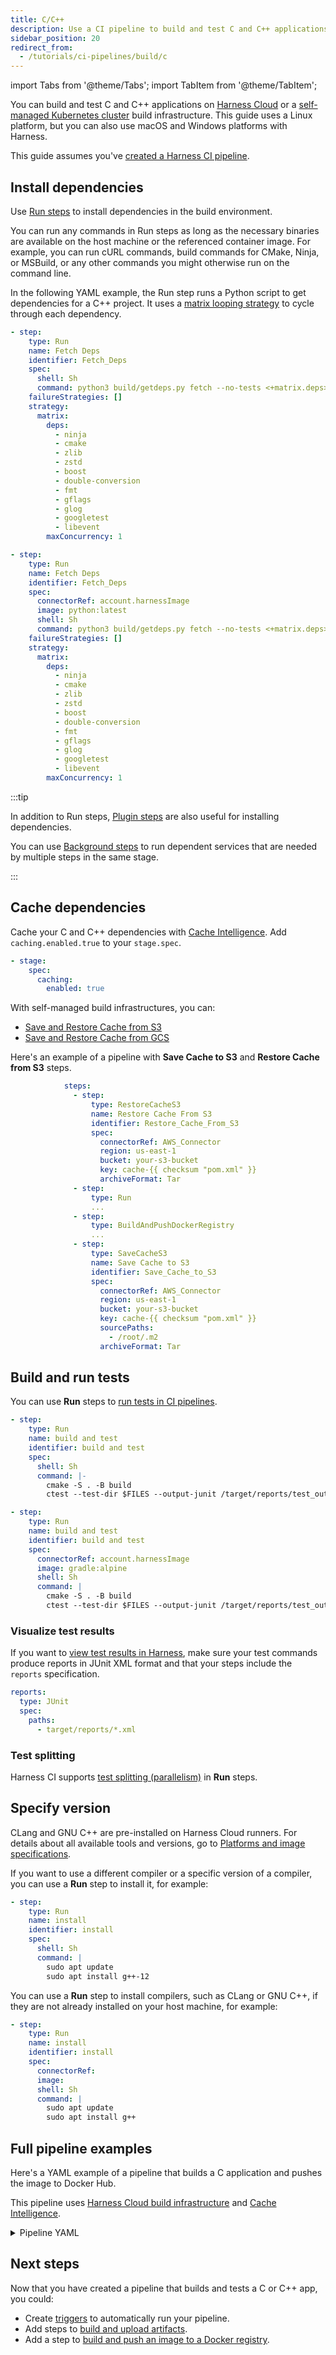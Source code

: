 ```yaml
---
title: C/C++
description: Use a CI pipeline to build and test C and C++ applications.
sidebar_position: 20
redirect_from:
  - /tutorials/ci-pipelines/build/c
---
```


import Tabs from '@theme/Tabs';
import TabItem from '@theme/TabItem';

<CTABanner
  buttonText="Learn More"
  title="Continue your learning journey."
  tagline="Take a Continuous Integration Certification today!"
  link="/university/continuous-integration"
  closable={true}
  target="_self"
/>

You can build and test C and C++ applications on [Harness Cloud](/docs/continuous-integration/use-ci/set-up-build-infrastructure/use-harness-cloud-build-infrastructure) or a [self-managed Kubernetes cluster](/docs/category/set-up-kubernetes-cluster-build-infrastructures/) build infrastructure. This guide uses a Linux platform, but you can also use macOS and Windows platforms with Harness.

This guide assumes you've [created a Harness CI pipeline](/docs/continuous-integration/use-ci/prep-ci-pipeline-components).

## Install dependencies

Use [Run steps](/docs/continuous-integration/use-ci/run-step-settings) to install dependencies in the build environment.

You can run any commands in Run steps as long as the necessary binaries are available on the host machine or the referenced container image. For example, you can run cURL commands, build commands for CMake, Ninja, or MSBuild, or any other commands you might otherwise run on the command line.

In the following YAML example, the Run step runs a Python script to get dependencies for a C++ project. It uses a [matrix looping strategy](/docs/platform/pipelines/looping-strategies/looping-strategies-matrix-repeat-and-parallelism) to cycle through each dependency.

<Tabs>
  <TabItem value="hc" label="Harness Cloud" default>

```yaml
- step:
    type: Run
    name: Fetch Deps
    identifier: Fetch_Deps
    spec:
      shell: Sh
      command: python3 build/getdeps.py fetch --no-tests <+matrix.deps>
    failureStrategies: []
    strategy:
      matrix:
        deps:
          - ninja
          - cmake
          - zlib
          - zstd
          - boost
          - double-conversion
          - fmt
          - gflags
          - glog
          - googletest
          - libevent
        maxConcurrency: 1
```

</TabItem>
  <TabItem value="sh" label="Self-managed">

```yaml
- step:
    type: Run
    name: Fetch Deps
    identifier: Fetch_Deps
    spec:
      connectorRef: account.harnessImage
      image: python:latest
      shell: Sh
      command: python3 build/getdeps.py fetch --no-tests <+matrix.deps>
    failureStrategies: []
    strategy:
      matrix:
        deps:
          - ninja
          - cmake
          - zlib
          - zstd
          - boost
          - double-conversion
          - fmt
          - gflags
          - glog
          - googletest
          - libevent
        maxConcurrency: 1
```

</TabItem>
</Tabs>

:::tip

In addition to Run steps, [Plugin steps](/docs/continuous-integration/use-ci/use-drone-plugins/explore-ci-plugins) are also useful for installing dependencies.

You can use [Background steps](/docs/continuous-integration/use-ci/manage-dependencies/background-step-settings) to run dependent services that are needed by multiple steps in the same stage.

:::

## Cache dependencies

<Tabs>
<TabItem value="Harness Cloud" default>

Cache your C and C++ dependencies with [Cache Intelligence](/docs/continuous-integration/use-ci/caching-ci-data/cache-intelligence). Add `caching.enabled.true` to your `stage.spec`.

```yaml
- stage:
    spec:
      caching:
        enabled: true
```

</TabItem>
<TabItem value="Self-managed">

With self-managed build infrastructures, you can:

- [Save and Restore Cache from S3](/docs/continuous-integration/use-ci/caching-ci-data/saving-cache/)
- [Save and Restore Cache from GCS](/docs/continuous-integration/use-ci/caching-ci-data/save-cache-in-gcs)

Here's an example of a pipeline with **Save Cache to S3** and **Restore Cache from S3** steps.

```yaml
            steps:
              - step:
                  type: RestoreCacheS3
                  name: Restore Cache From S3
                  identifier: Restore_Cache_From_S3
                  spec:
                    connectorRef: AWS_Connector
                    region: us-east-1
                    bucket: your-s3-bucket
                    key: cache-{{ checksum "pom.xml" }}
                    archiveFormat: Tar
              - step:
                  type: Run
                  ...
              - step:
                  type: BuildAndPushDockerRegistry
                  ...
              - step:
                  type: SaveCacheS3
                  name: Save Cache to S3
                  identifier: Save_Cache_to_S3
                  spec:
                    connectorRef: AWS_Connector
                    region: us-east-1
                    bucket: your-s3-bucket
                    key: cache-{{ checksum "pom.xml" }}
                    sourcePaths:
                      - /root/.m2
                    archiveFormat: Tar
```

</TabItem>
</Tabs>

## Build and run tests

You can use **Run** steps to [run tests in CI pipelines](/docs/continuous-integration/use-ci/run-tests/run-tests-in-ci).

<Tabs>
<TabItem value="hosted" label="Harness cloud" default>

```yaml
- step:
    type: Run
    name: build and test
    identifier: build and test
    spec:
      shell: Sh
      command: |-
        cmake -S . -B build
        ctest --test-dir $FILES --output-junit /target/reports/test_output.xml
```

</TabItem>
<TabItem value="selfmanaged" label="Self-managed">

```yaml
- step:
    type: Run
    name: build and test
    identifier: build and test
    spec:
      connectorRef: account.harnessImage
      image: gradle:alpine
      shell: Sh
      command: |
        cmake -S . -B build
        ctest --test-dir $FILES --output-junit /target/reports/test_output.xml
```

</TabItem>
</Tabs>

### Visualize test results

If you want to [view test results in Harness](/docs/continuous-integration/use-ci/run-tests/viewing-tests/), make sure your test commands produce reports in JUnit XML format and that your steps include the `reports` specification.

```yaml
reports:
  type: JUnit
  spec:
    paths:
      - target/reports/*.xml
```

### Test splitting

Harness CI supports [test splitting (parallelism)](/docs/continuous-integration/use-ci/run-tests/speed-up-ci-test-pipelines-using-parallelism) in **Run** steps.

## Specify version

<Tabs>
<TabItem value="Harness Cloud">

CLang and GNU C++ are pre-installed on Harness Cloud runners. For details about all available tools and versions, go to [Platforms and image specifications](/docs/continuous-integration/use-ci/set-up-build-infrastructure/use-harness-cloud-build-infrastructure#platforms-and-image-specifications).

If you want to use a different compiler or a specific version of a compiler, you can use a **Run** step to install it, for example:

```yaml
- step:
    type: Run
    name: install
    identifier: install
    spec:
      shell: Sh
      command: |
        sudo apt update
        sudo apt install g++-12
```

</TabItem>
<TabItem value="Self-managed">

You can use a **Run** step to install compilers, such as CLang or GNU C++, if they are not already installed on your host machine, for example:

```yaml
- step:
    type: Run
    name: install
    identifier: install
    spec:
      connectorRef:
      image:
      shell: Sh
      command: |
        sudo apt update
        sudo apt install g++
```

</TabItem>
</Tabs>

## Full pipeline examples

Here's a YAML example of a pipeline that builds a C application and pushes the image to Docker Hub.

This pipeline uses [Harness Cloud build infrastructure](/docs/continuous-integration/use-ci/set-up-build-infrastructure/use-harness-cloud-build-infrastructure) and [Cache Intelligence](/docs/continuous-integration/use-ci/caching-ci-data/cache-intelligence).

<details>
<summary>Pipeline YAML</summary>

```yaml
pipeline:
  name: Build C
  identifier: Build_C
  projectIdentifier: default
  orgIdentifier: default
  properties:
    ci:
      codebase:
        connectorRef: YOUR_CODE_REPO_CONNECTOR_ID
        repoName: YOUR_REPO_NAME
        build: <+input>
  stages:
    - stage:
        name: Build
        identifier: Build
        description: ""
        type: CI
        spec:
          caching:
            enabled: true
          cloneCodebase: true
          platform:
            os: Linux
            arch: Amd64
          runtime:
            type: Cloud
            spec: {}
          execution:
            steps:
              - step:
                  type: Run
                  name: Run_1
                  identifier: Run_1
                  spec:
                    shell: Bash
                    command: |-
                      chmod 777 ./scripts/docker/build.sh
                      ./scripts/docker/build.sh --bionic --remote PROJECT test_PROJECT
              - step:
                  type: BuildAndPushDockerRegistry
                  name: BuildAndPushDockerRegistry_1
                  identifier: BuildAndPushDockerRegistry_1
                  spec:
                    connectorRef: YOUR_DOCKER_CONNECTOR_ID
                    repo: YOUR_DOCKER_HUB_USERNAME/DOCKER_REPO_NAME
                    tags:
                      - <+pipeline.sequenceId>
```

</details>

## Next steps

Now that you have created a pipeline that builds and tests a C or C++ app, you could:

- Create [triggers](/docs/category/triggers) to automatically run your pipeline.
- Add steps to [build and upload artifacts](/docs/category/build-push-upload-download).
- Add a step to [build and push an image to a Docker registry](/docs/continuous-integration/use-ci/build-and-upload-artifacts/build-and-push/build-and-push-to-docker-registry).
